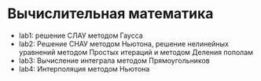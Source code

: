 # Вычислительная математика

- lab1: решение СЛАУ методом Гаусса
- lab2: Решение СНАУ методом Ньютона, решение нелинейных уравнений методом Простых итераций и методом Деления пополам
- lab3: Вычисление интеграла методом Прямоугольников
- lab4: Интерполяция методом Ньютона
